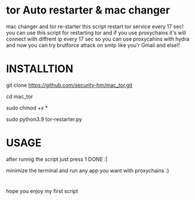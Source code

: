 # tor Auto restarter & mac changer
mac changer and tor re-starter this script restart tor service every 17 sec!
you can use this script for restarting tor and if you use proxychains it's will connect with diffrent ip every 17 sec so you can use proxycahins with hydra and now you can try brutforce attack on smtp like you'r Gmail and else!!

# INSTALLTION

git clone https://github.com/security-hm/mac_tor.git

cd mac_tor

sudo chmod +x *

sudo python3.9 tor-restarter.py

# USAGE

after runnig the script just press 1 DONE :|

minimize the terminal and run any app you want with proxychains :)
# 

hope you enjoy my first script 
